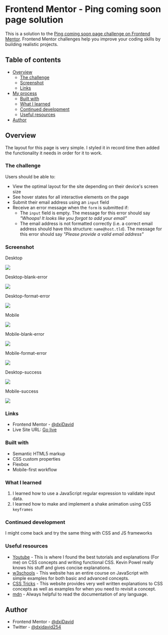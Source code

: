 # Frontend Mentor - Ping coming soon page solution

This is a solution to the [Ping coming soon page challenge on Frontend Mentor](https://www.frontendmentor.io/challenges/ping-single-column-coming-soon-page-5cadd051fec04111f7b848da). Frontend Mentor challenges help you improve your coding skills by building realistic projects. 

## Table of contents

- [Overview](#overview)
  - [The challenge](#the-challenge)
  - [Screenshot](#screenshot)
  - [Links](#links)
- [My process](#my-process)
  - [Built with](#built-with)
  - [What I learned](#what-i-learned)
  - [Continued development](#continued-development)
  - [Useful resources](#useful-resources)
- [Author](#author)


## Overview

The layout for this page is very simple. I styled it in record time then added the functionality it needs in order for it to work.

### The challenge

Users should be able to:

- View the optimal layout for the site depending on their device's screen size
- See hover states for all interactive elements on the page
- Submit their email address using an `input` field
- Receive an error message when the `form` is submitted if:
	- The `input` field is empty. The message for this error should say *"Whoops! It looks like you forgot to add your email"*
	- The email address is not formatted correctly (i.e. a correct email address should have this structure: `name@host.tld`). The message for this error should say *"Please provide a valid email address"*

### Screenshot
Desktop

![](./images/desktop.png)

Desktop-blank-error

![](./images/desktop-blank.png)

Desktop-format-error

![](./images/desktop-format-error.png)

Mobile

![](./images/mobile.png)

Mobile-blank-error

![](./images/mobile-blank.png)

Mobile-format-error

![](./images/mobile-format-error.png)

Desktop-success

![](./images/desktop-success.png)

Mobile-success

![](./images/mobile-success.png)

### Links

- Frontend Mentor - [@dxiDavid](https://www.frontendmentor.io/profile/dxiDavid)
- Live Site URL: [Go live](https://ping-coming-soon-page-cvg.pages.dev/)

### Built with

- Semantic HTML5 markup
- CSS custom properties
- Flexbox
- Mobile-first workflow


### What I learned

1. I learned how to use a JavaScript regular expression to validate input data.
2. I learned how to make and implement a shake animation using CSS ```keyframes```


### Continued development

I might come back and try the same thing with CSS and JS frameworks

### Useful resources

- [Youtube](https://www.youtube.com/@KevinPowell) - This is where I found the best tutorials and explanations (For me) on CSS concepts and      writing functional CSS. Kevin Powel really knows his stuff and gives concise explanations.
- [w3schools](https://w3schools.com) - This website has an entire course on JavaScript with simple examples for both basic and advanced concepts.
- [CSS Tricks](https://css-tricks.com/) - This website provides very well written explanations to CSS concepts as well as examples for when you need to revisit a concept.
- [mdn](https://developer.mozilla.org/en-US/) - Always helpful to read the documentation of any language.

## Author

- Frontend Mentor - [@dxiDavid](https://www.frontendmentor.io/profile/dxiDavid)
- Twitter - [@dxidavid254](https://www.twitter.com/dxidavid254)

